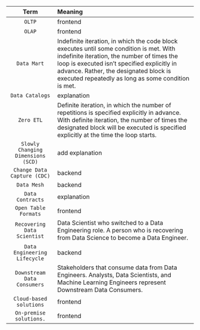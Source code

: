 | Term | Meaning |
|:---:|:---|
| `OLTP` | frontend |
| `OLAP` | frontend |
| `Data Mart` | Indefinite iteration, in which the code block executes until some condition is met. With indefinite iteration, the number of times the loop is executed isn’t specified explicitly in advance. Rather, the designated block is executed repeatedly as long as some condition is met. |
| `Data Catalogs` | explanation |
| `Zero ETL` | Definite iteration, in which the number of repetitions is specified explicitly in advance. With definite iteration, the number of times the designated block will be executed is specified explicitly at the time the loop starts. |
| `Slowly Changing Dimensions (SCD)` | add explanation |
| `Change Data Capture (CDC)` | backend |
| `Data Mesh` | backend |
| `Data Contracts` | explanation |
| `Open Table Formats` | frontend |
| `Recovering Data Scientist` | Data Scientist who switched to a Data Engineering role. A person who is recovering from Data Science to become a Data Engineer. |
| `Data Engineering Lifecycle` | backend |
| `Downstream Data Consumers` | Stakeholders that consume data from Data Engineers. Analysts, Data Scientists, and Machine Learning Engineers represent Downstream Data Consumers. |
| `Cloud-based solutions` | frontend |
| `On-premise solutions.` | frontend |


